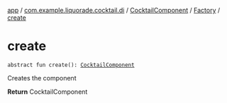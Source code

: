 [app](../../../index.md) / [com.example.liquorade.cocktail.di](../../index.md) / [CocktailComponent](../index.md) / [Factory](index.md) / [create](./create.md)

# create

`abstract fun create(): `[`CocktailComponent`](../index.md)

Creates the component

**Return**
CocktailComponent

